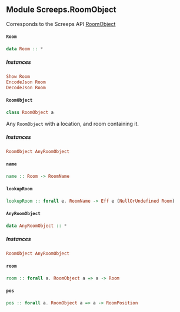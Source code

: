 ## Module Screeps.RoomObject

Corresponds to the Screeps API [RoomObject](http://support.screeps.com/hc/en-us/articles/208435305-RoomObject)

#### `Room`

``` purescript
data Room :: *
```

##### Instances
``` purescript
Show Room
EncodeJson Room
DecodeJson Room
```

#### `RoomObject`

``` purescript
class RoomObject a 
```

Any `RoomObject` with a location, and room containing it. 

##### Instances
``` purescript
RoomObject AnyRoomObject
```

#### `name`

``` purescript
name :: Room -> RoomName
```

#### `lookupRoom`

``` purescript
lookupRoom :: forall e. RoomName -> Eff e (NullOrUndefined Room)
```

#### `AnyRoomObject`

``` purescript
data AnyRoomObject :: *
```

##### Instances
``` purescript
RoomObject AnyRoomObject
```

#### `room`

``` purescript
room :: forall a. RoomObject a => a -> Room
```

#### `pos`

``` purescript
pos :: forall a. RoomObject a => a -> RoomPosition
```


